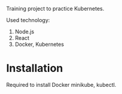 Training project to practice Kubernetes.


Used technology:
1. Node.js
2. React
3. Docker, Kubernetes


# Installation

Required to install Docker minikube, kubectl.

